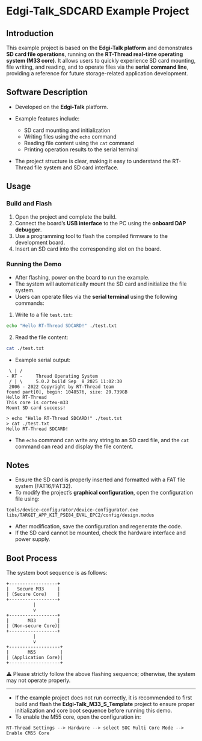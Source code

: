 # Edgi-Talk_SDCARD Example Project

## Introduction

This example project is based on the **Edgi-Talk platform** and demonstrates **SD card file operations**, running on the **RT-Thread real-time operating system (M33 core)**.
It allows users to quickly experience SD card mounting, file writing, and reading, and to operate files via the **serial command line**, providing a reference for future storage-related application development.

## Software Description

* Developed on the **Edgi-Talk** platform.

* Example features include:

  * SD card mounting and initialization
  * Writing files using the `echo` command
  * Reading file content using the `cat` command
  * Printing operation results to the serial terminal

* The project structure is clear, making it easy to understand the RT-Thread file system and SD card interface.

## Usage

### Build and Flash

1. Open the project and complete the build.
2. Connect the board’s **USB interface** to the PC using the **onboard DAP debugger**.
3. Use a programming tool to flash the compiled firmware to the development board.
4. Insert an SD card into the corresponding slot on the board.

### Running the Demo

* After flashing, power on the board to run the example.
* The system will automatically mount the SD card and initialize the file system.
* Users can operate files via the **serial terminal** using the following commands:

1. Write to a file `test.txt`:

```sh
echo "Hello RT-Thread SDCARD!" ./test.txt
```

2. Read the file content:

```sh
cat ./test.txt
```

* Example serial output:

```
 \ | /
- RT -     Thread Operating System
 / | \     5.0.2 build Sep  8 2025 11:02:30
 2006 - 2022 Copyright by RT-Thread team
found part[0], begin: 1048576, size: 29.739GB
Hello RT-Thread
This core is cortex-m33
Mount SD card success!

> echo "Hello RT-Thread SDCARD!" ./test.txt
> cat ./test.txt
Hello RT-Thread SDCARD!
```

* The `echo` command can write any string to an SD card file, and the `cat` command can read and display the file content.

## Notes

* Ensure the SD card is properly inserted and formatted with a FAT file system (FAT16/FAT32).
* To modify the project’s **graphical configuration**, open the configuration file using:

```
tools/device-configurator/device-configurator.exe
libs/TARGET_APP_KIT_PSE84_EVAL_EPC2/config/design.modus
```

* After modification, save the configuration and regenerate the code.
* If the SD card cannot be mounted, check the hardware interface and power supply.

## Boot Process

The system boot sequence is as follows:

```
+------------------+
|   Secure M33     |
| (Secure Core)    |
+------------------+
          |
          v
+------------------+
|       M33        |
| (Non-secure Core)|
+------------------+
          |
          v
+-------------------+
|       M55         |
| (Application Core)|
+-------------------+
```

⚠️ Please strictly follow the above flashing sequence; otherwise, the system may not operate properly.

---

* If the example project does not run correctly, it is recommended to first build and flash the **Edgi-Talk_M33_S_Template** project to ensure proper initialization and core boot sequence before running this demo.
* To enable the M55 core, open the configuration in:

```
RT-Thread Settings --> Hardware --> select SOC Multi Core Mode --> Enable CM55 Core
```
